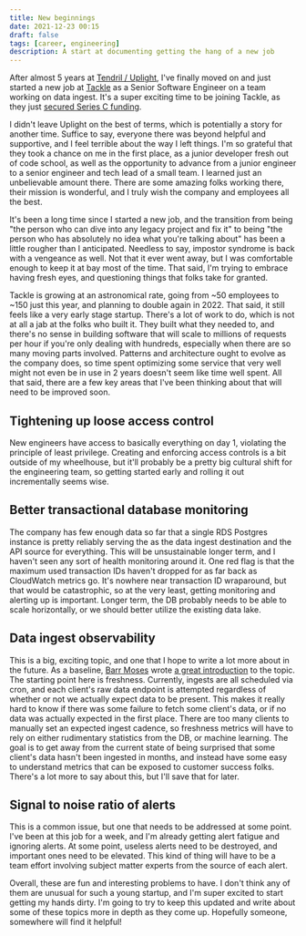 ```yaml
---
title: New beginnings
date: 2021-12-23 00:15
draft: false
tags: [career, engineering]
description: A start at documenting getting the hang of a new job
---
```


After almost 5 years at [Tendril / Uplight](https://uplight.com), I've finally moved on and just started a new job at [Tackle](https://tackle.io) as a Senior Software Engineer on a team working on data ingest. It's a super exciting time to be joining Tackle, as they just [secured Series C funding](https://techcrunch.com/2021/12/21/newly-minted-unicorn-tackle-plans-to-use-100-million-series-c-to-accelerate-the-future-of-software-sales/).

I didn't leave Uplight on the best of terms, which is potentially a story for another time. Suffice to say, everyone there was beyond helpful and supportive, and I feel terrible about the way I left things. I'm so grateful that they took a chance on me in the first place, as a junior developer fresh out of code school, as well as the opportunity to advance from a junior engineer to a senior engineer and tech lead of a small team. I learned just an unbelievable amount there. There are some amazing folks working there, their mission is wonderful, and I truly wish the company and employees all the best.

It's been a long time since I started a new job, and the transition from being "the person who can dive into any legacy project and fix it" to being "the person who has absolutely no idea what you're talking about" has been a little rougher than I anticipated. Needless to say, impostor syndrome is back with a vengeance as well. Not that it ever went away, but I was comfortable enough to keep it at bay most of the time. That said, I'm trying to embrace having fresh eyes, and questioning things that folks take for granted.

Tackle is growing at an astronomical rate, going from ~50 employees to ~150 just this year, and planning to double again in 2022. That said, it still feels like a very early stage startup. There's a lot of work to do, which is not at all a jab at the folks who built it. They built what they needed to, and there's no sense in building software that will scale to millions of requests per hour if you're only dealing with hundreds, especially when there are so many moving parts involved. Patterns and architecture ought to evolve as the company does, so time spent optimizing some service that very well might not even be in use in 2 years doesn't seem like time well spent. All that said, there are a few key areas that I've been thinking about that will need to be improved soon.

## Tightening up loose access control
New engineers have access to basically everything on day 1, violating the principle of least privilege. Creating and enforcing access controls is a bit outside of my wheelhouse, but it'll probably be a pretty big cultural shift for the engineering team, so getting started early and rolling it out incrementally seems wise.

## Better transactional database monitoring
The company has few enough data so far that a single RDS Postgres instance is pretty reliably serving the as the data ingest destination and the API source for everything. This will be unsustainable longer term, and I haven't seen any sort of health monitoring around it. One red flag is that the maximum used transaction IDs haven't dropped for as far back as CloudWatch metrics go. It's nowhere near transaction ID wraparound, but that would be catastrophic, so at the very least, getting monitoring and alerting up is important. Longer term, the DB probably needs to be able to scale horizontally, or we should better utilize the existing data lake.

## Data ingest observability
This is a big, exciting topic, and one that I hope to write a lot more about in the future. As a baseline, [Barr Moses](https://twitter.com/BM_DataDowntime) wrote [a great introduction](https://www.montecarlodata.com/what-is-data-observability/) to the topic. The starting point here is freshness. Currently, ingests are all scheduled via cron, and each client's raw data endpoint is attempted regardless of whether or not we actually expect data to be present. This makes it really hard to know if there was some failure to fetch some client's data, or if no data was actually expected in the first place. There are too many clients to manually set an expected ingest cadence, so freshness metrics will have to rely on either rudimentary statistics from the DB, or machine learning. The goal is to get away from the current state of being surprised that some client's data hasn't been ingested in months, and instead have some easy to understand metrics that can be exposed to customer success folks. There's a lot more to say about this, but I'll save that for later.

## Signal to noise ratio of alerts
This is a common issue, but one that needs to be addressed at some point. I've been at this job for a week, and I'm already getting alert fatigue and ignoring alerts. At some point, useless alerts need to be destroyed, and important ones need to be elevated. This kind of thing will have to be a team effort involving subject matter experts from the source of each alert.

Overall, these are fun and interesting problems to have. I don't think any of them are unusual for such a young startup, and I'm super excited to start getting my hands dirty. I'm going to try to keep this updated and write about some of these topics more in depth as they come up. Hopefully someone, somewhere will find it helpful!